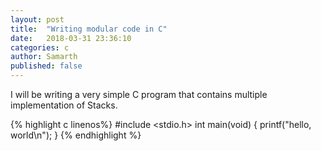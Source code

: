 ```yaml
---
layout: post
title:  "Writing modular code in C"
date:   2018-03-31 23:36:10
categories: c
author: Samarth
published: false
---
```

I will be writing a very simple C program that contains multiple implementation of Stacks.

{% highlight c linenos%}
#include <stdio.h>
int main(void)
{
    printf("hello, world\n");
}
{% endhighlight %}